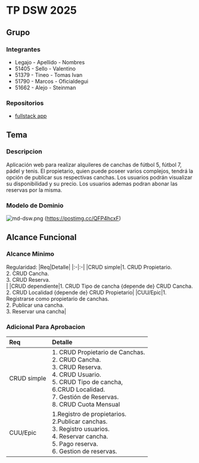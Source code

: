 # TP DSW 2025

## Grupo
### Integrantes
* Legajo - Apellido - Nombres
* 51405 - Sello - Valentino
* 51379 - Tineo - Tomas Ivan
* 51790 - Marcos - Oficialdegui
* 51662 - Alejo - Steinman

### Repositorios
* [fullstack app](https://github.com/TomasTineo/Complejos-futbol)

## Tema
### 
### Descripcion 
Aplicación web para realizar alquileres de canchas de fútbol 5, fútbol 7, pádel y tenis. El propietario, quien puede poseer varios complejos, tendrá la opción de publicar sus respectivas canchas. Los usuarios podrán visualizar su disponibilidad y su precio. Los usuarios ademas podran abonar las reservas por la misma.

### Modelo de Dominio
 ![md-dsw.png](https://i.postimg.cc/0Nj3SvBb/MDCanchas.jpg)
 (https://postimg.cc/QFP4hcxF)

## Alcance Funcional
### Alcance Minimo 

Regularidad:
|Req|Detalle|
|:-|:-|
|CRUD simple|1. CRUD Propietario.<br> 2. CRUD Cancha. <br> 3. CRUD Reserva. <br> |
|CRUD dependiente|1. CRUD Tipo de cancha {depende de} CRUD Cancha. <br>2. CRUD Localidad {depende de} CRUD Propietario|
|CUU/Epic|1. Registrarse como propietario de canchas. <br>2. Publicar una cancha. <br> 3. Reservar una cancha|

### Adicional Para Aprobacion 

|Req|Detalle|
|:-|:-|
|CRUD simple|1. CRUD Propietario de Canchas.<br> 2. CRUD Cancha. <br> 3. CRUD Reserva. <br> 4. CRUD Usuario.  <br> 5. CRUD Tipo de cancha, <br> 6.CRUD Localidad. <br> 7. Gestión de Reservas. <br> 8. CRUD Cuota Mensual 
|CUU/Epic| 1.Registro de propietarios. <br> 2.Publicar canchas.<br> 3. Registro usuarios. <br> 4. Reservar cancha. <br> 5. Pago reserva. <br> 6. Gestion de reservas.
